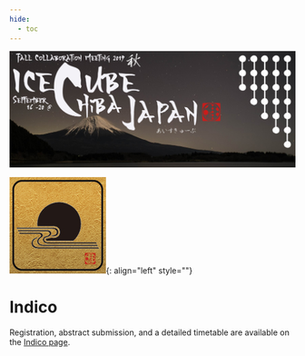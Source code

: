 ```yaml
---
hide:
  - toc
---
```


![2019 Fall Collaboration Meeting](titleNoren2C_new.jpg)


![ ](indico.jpg){: align="left" style=""}

# Indico

Registration, abstract submission, and a detailed timetable are available on the [Indico page](https://events.icecube.wisc.edu/event/112/).
